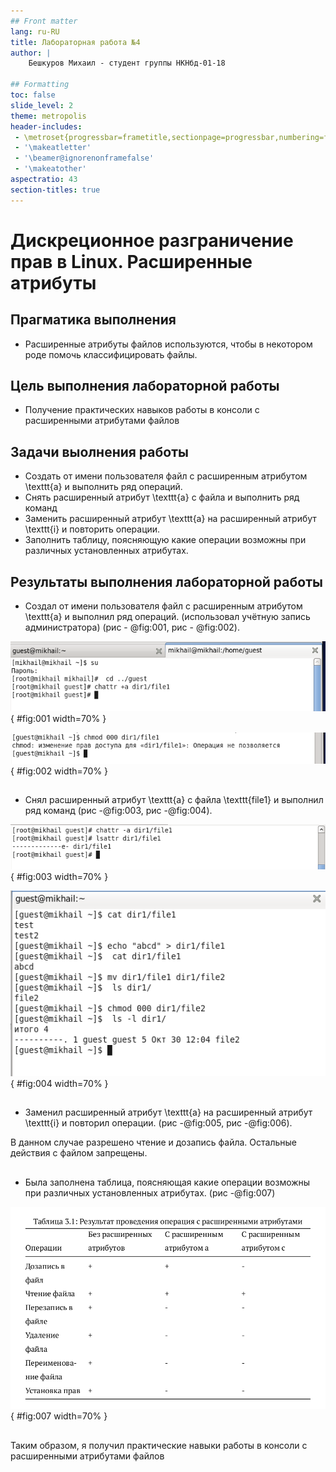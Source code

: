 ```yaml
---
## Front matter
lang: ru-RU
title: Лабораторная работа №4
author: |
	Бешкуров Михаил - студент группы НКНбд-01-18

## Formatting
toc: false
slide_level: 2
theme: metropolis
header-includes: 
 - \metroset{progressbar=frametitle,sectionpage=progressbar,numbering=fraction}
 - '\makeatletter'
 - '\beamer@ignorenonframefalse'
 - '\makeatother'
aspectratio: 43
section-titles: true
---
```


# Дискреционное разграничение прав в Linux. Расширенные атрибуты

## Прагматика выполнения

- Расширенные атрибуты файлов используются, чтобы в некотором роде помочь классифицировать файлы.

## Цель выполнения лабораторной работы

- Получение практических навыков работы в консоли с расширенными атрибутами файлов

## Задачи выолнения работы

- Создать от имени пользователя файл с расширенным атрибутом \texttt{a} и выполнить ряд операций.
- Снять расширенный атрибут \texttt{a} с файла и выполнить ряд команд
- Заменить расширенный атрибут \texttt{a} на расширенный атрибут \texttt{i} и повторить операции.
- Заполнить таблицу, поясняющую какие операции возможны при различных установленных атрибутах.

## Результаты выполнения лабораторной работы

- Создал от имени пользователя файл с расширенным атрибутом \texttt{a} и выполнил ряд операций. (использовал учётную запись администратора) (рис - @fig:001, рис - @fig:002).

![Установка расширенного атрибута \texttt{a} от имени суперпользователя](image/4.png){ #fig:001 width=70% }

![Установка прав](image/9.png){ #fig:002 width=70% }

##

- Снял расширенный атрибут \texttt{a} с файла \texttt{file1} и выполнил ряд команд (рис -@fig:003, рис -@fig:004).

![Снятие расширения атрибута \texttt{a} с файла \texttt{file1}](image/10.png){ #fig:003 width=70% }

![Дозапись информации в файл. Чтение файла](image/11.png){ #fig:004 width=70% }

##

- Заменил расширенный атрибут \texttt{a} на расширенный атрибут \texttt{i} и повторил операции. (рис -@fig:005, рис -@fig:006).

В данном случае разрешено чтение и дозапись файла. Остальные действия с файлом запрещены. 

##

- Была заполнена таблица, поясняющая какие операции возможны при различных установленных атрибутах. (рис -@fig:007)

!["Результат проведения операций с расширенными атрибутами"](image/12.png){ #fig:007 width=70% }

##

Таким образом, я получил практические навыки работы в консоли с расширенными атрибутами файлов
